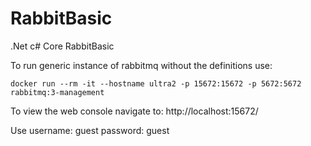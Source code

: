 # RabbitBasic
.Net c# Core RabbitBasic

To run generic instance of rabbitmq without the definitions use:
```
docker run --rm -it --hostname ultra2 -p 15672:15672 -p 5672:5672 rabbitmq:3-management
```
To view the web console navigate to: http://localhost:15672/

Use username: guest password: guest
